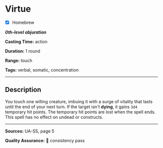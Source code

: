 # Virtue

- [x] Homebrew

***0th-level abjuration***

**Casting Time:** action

**Duration:** 1 round

**Range:** touch

**Tags:** verbal, somatic, concentration

---

## Description
You touch one willing creature, imbuing it with a surge of vitality that lasts until the end of your next turn.
If the target isn't **dying**, it gains `3d4` temporary hit points.
The temporary hit points are lost when the spell ends.
This spell has no effect on undead or constructs.

---

**Sources:** UA-SS, page 5

**Quality Assurance:** :star2: consistency pass
